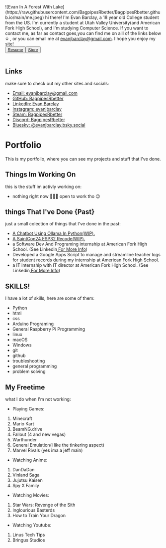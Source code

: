 <link rel="stylesheet" href="style.css">
![Evan In A Forest With Lake](https://raw.githubusercontent.com/BagpipesRbetter/BagpipesRbetter.github.io/main/me.jpeg)
hi there! I'm Evan Barclay, a 18 year old College student from the US.
I'm currently a student at Utah Valley University(and American Fork High School), and I'm studying Computer Science.
If you want to contact me, as far as contact goes,you can find me on alll of the links below ↓ , or you can email me at <a href="mailto:evanjbarclay@gmail.com">evanjbarclay@gmail.com</a>.
I hope you enjoy my site!

<br>
<div class="centered"><button class="button-33" role="button">
<a href="https://bagpipesRbetter.github.io/Resume/">Resume</a></button><button class="button-33" role="button"><a href="https://bagpipesrbetter.github.io/Store/">Store</a></button>
</div>
<br>

## Links
make sure to check out my other sites and socials:
- <a href="mailto:evanjbarclay@gmail.com">Email: evanjbarclay@gmail.com</a>
- <a href="https://github.com/BagpipesRbetter">GitHub: BagpipesRbetter</a>
- <a href="https://lnkedin.com/evanjbarclay">LinkedIn: Evan Barclay</a>
- <a href="https://instagram.com/evanjbarclay/">Instagram: evanjbarclay</a>
- <a href="https://steamcommunity.com/id/BagpipesRbetter/">Steam: BagpipesRbetter</a>
- <a href="https://discordapp.com/users/773342404630675518">Discord: BagpipesRbetter</a>
- <a href="https://bsky.app/profile/evanjbarclay.bsky.social">Bluesky: @evanjbarclay.bsky.social</a>

# Portfolio
This is my portfolio, where you can see my projects and stuff that I've done.

## Things Im Working On
this is the stuff im activly working on:
- nothing right now 🤷🏻‍♂️ open to work tho 😉

## things That I've Done {**Past**}
just a small colection of things that I've done in the past:
- <a href="https://github.com/BagpipesRbetter/PeruAi">A Chatbot Using Ollama In Python(WIP).</a>
- <a href="https://github.com/BagpipesRbetter/SaintCon24-ESP32-Recode">A SaintCon24 ESP32 Recode(WIP).</a>
- a Software Dev And Programing internship at American Fork High School. (See Linkedin<a href="https://lnkedin.com/evanjbarclay"> For More Info</a>)
- Developed a Google Apps Script to manage and streamline teacher logs for student records during my internship at American Fork High School.
- a IT internship with IT director at American Fork High School. (See Linkedin<a href="https://lnkedin.com/evanjbarclay"> For More Info</a>)

## SKILLS!
I have a lot of skills, here are some of them:
- Python
- html
- css
- Arduino Programing
- General Raspberry Pi Programming
- linux
- macOS
- Windows
- git
- github
- troubleshooting
- general programming
- problem solving

## My Freetime
what I do when I'm not working:
- Playing Games:
1. Minecraft
2. Mario Kart
3. BeamNG.drive
4. Fallout (4 and new vegas)
5. Warthunder
6. General Emulation(i like the tinkering aspect)
7. Marvel Rivals (yes ima a jeff main)
- Watching Anime:
1. DanDaDan
2. Vinland Saga
3. Jujutsu Kaisen
4. Spy X Family
- Watching Movies:
1. Star Wars: Revenge of the Sith
2. Inglourious Basterds
3. How to Train Your Dragon
- Watching Youtube:
1. Linus Tech Tips
2. Bringus Studios
